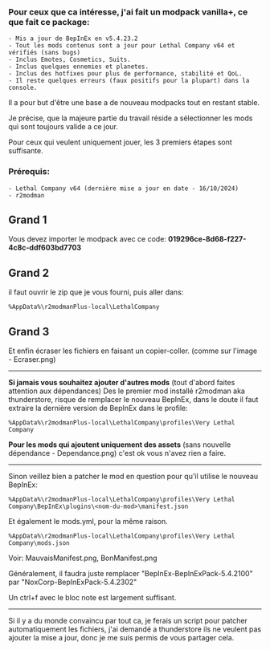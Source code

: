 ### __Pour ceux que ca intéresse, j'ai fait un modpack vanilla+, ce que fait ce package:__
```
- Mis a jour de BepInEx en v5.4.23.2
- Tout les mods contenus sont a jour pour Lethal Company v64 et vérifiés (sans bugs)
- Inclus Emotes, Cosmetics, Suits.
- Inclus quelques ennemies et planetes.
- Inclus des hotfixes pour plus de performance, stabilité et QoL.
- Il reste quelques erreurs (faux positifs pour la plupart) dans la console.
```
Il a pour but d'être une base a de nouveau modpacks tout en restant stable.

Je précise, que la majeure partie du travail réside a sélectionner les mods qui sont toujours valide a ce jour.

Pour ceux qui veulent uniquement jouer, les 3 premiers étapes sont suffisante.

### Prérequis:
```
- Lethal Company v64 (dernière mise a jour en date - 16/10/2024)
- r2modman
```
## Grand 1
Vous devez importer le modpack avec ce code: __019296ce-8d68-f227-4c8c-ddf603bd7703__
## Grand 2
il faut ouvrir le zip que je vous fourni, puis aller dans:
```
%AppData%\r2modmanPlus-local\LethalCompany
```
## Grand 3
Et enfin écraser les fichiers en faisant un copier-coller. (comme sur l'image - Ecraser.png)

___

__Si jamais vous souhaitez ajouter d'autres mods__ (tout d'abord faites attention aux dépendances)
Des le premier mod installé r2modman aka thunderstore, risque de remplacer le nouveau BepInEx, dans le doute il faut extraire la dernière version de BepInEx dans le profile:
```
%AppData%\r2modmanPlus-local\LethalCompany\profiles\Very Lethal Company
```
__Pour les mods qui ajoutent uniquement des assets__ (sans nouvelle dépendance - Dependance.png) c'est ok vous n'avez rien a faire.

___

Sinon veillez bien a patcher le mod en question pour qu'il utilise le nouveau BepInEx:
```
%AppData%\r2modmanPlus-local\LethalCompany\profiles\Very Lethal Company\BepInEx\plugins\<nom-du-mod>\manifest.json
```
Et également le mods.yml, pour la même raison.
```
%AppData%\r2modmanPlus-local\LethalCompany\profiles\Very Lethal Company\mods.json
```
Voir: MauvaisManifest.png, BonManifest.png

Généralement, il faudra juste remplacer "BepInEx-BepInExPack-5.4.2100" par "NoxCorp-BepInExPack-5.4.2302"

Un ctrl+f avec le bloc note est largement suffisant.
___

Si il y a du monde convaincu par tout ca, je ferais un script pour patcher automatiquement les fichiers, j'ai demandé a thunderstore ils ne veulent pas ajouter la mise a jour, donc je me suis permis de vous partager cela.
